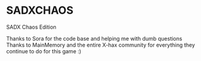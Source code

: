 # SADXCHAOS
SADX Chaos Edition

Thanks to Sora for the code base and helping me with dumb questions
Thanks to MainMemory and the entire X-hax community for everything they continue to do for this game :)
